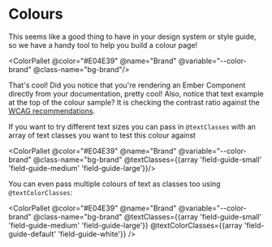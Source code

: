 # Colours

This seems like a good thing to have in your design system or style guide, so we have a handy tool to help you build a colour page!

<ColorPallet @color="#E04E39" @name="Brand" @variable="--color-brand" @class-name="bg-brand"/>

That's cool! Did you notice that you're rendering an Ember Component directly from your documentation, pretty cool! Also, notice that text example at the top of the colour sample? It is checking the contrast ratio against the [WCAG recommendations](https://www.w3.org/TR/UNDERSTANDING-WCAG20/visual-audio-contrast-contrast.html).

If you want to try different text sizes you can pass in `@textClasses` with an array of text classes you want to test this colour against

<style>
  .field-guide-small {
    font-size: xx-small;
  }

  .field-guide-large {
    font-size: xx-large;
  }

  .field-guide-white {
    color: white;
  }
</style>

<ColorPallet @color="#E04E39" @name="Brand" @variable="--color-brand" @class-name="bg-brand" @textClasses={{array 'field-guide-small' 'field-guide-medium' 'field-guide-large'}}/>

You can even pass multiple colours of text as classes too using `@textColorClasses`:

<ColorPallet
  @color="#E04E39"
  @name="Brand"
  @variable="--color-brand"
  @class-name="bg-brand"
  @textClasses={{array 'field-guide-small' 'field-guide-medium' 'field-guide-large'}}
  @textColorClasses={{array 'field-guide-default' 'field-guide-white'}}
/>
